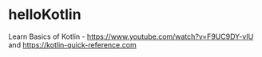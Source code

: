 # helloKotlin
Learn Basics of Kotlin - https://www.youtube.com/watch?v=F9UC9DY-vIU and https://kotlin-quick-reference.com
